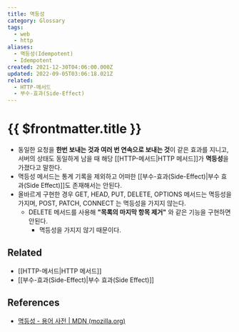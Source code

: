 ```yaml
---
title: 멱등성
category: Glossary
tags:
  - web
  - http
aliases:
  - 멱등성(Idempotent)
  - Idempotent
created: 2021-12-30T04:06:00.000Z
updated: 2022-09-05T03:06:18.021Z
related:
  - HTTP-메서드
  - 부수-효과(Side-Effect)
---
```


# {{ $frontmatter.title }}

- 동일한 요청을 **한번 보내는 것과 여러 번 연속으로 보내는 것**이 같은 효과를 지니고, 서버의 상태도 동일하게 남을 때 해당 [[HTTP-메서드|HTTP 메서드]]가 **멱등성**을 가졌다고 말한다.
- 멱등성 메서드는 통계 기록을 제외하고 어떠한 [[부수-효과(Side-Effect)|부수 효과(Side Effect)]]도 존재해서는 안된다.
- 올바르게 구현한 경우 GET, HEAD, PUT, DELETE, OPTIONS 메서드는 멱등성을 가지며, POST, PATCH, CONNECT 는 멱등성을 가지지 않는다.
  - DELETE 메서드를 사용해 **"목록의 마지막 항목 제거"** 와 같은 기능을 구현하면 안된다.
    - 멱등성을 가지지 않기 때문이다.

## Related

- [[HTTP-메서드|HTTP 메서드]]
- [[부수-효과(Side-Effect)|부수 효과(Side Effect)]]

## References

- [멱등성 - 용어 사전 | MDN (mozilla.org)](https://developer.mozilla.org/ko/docs/Glossary/Idempotent)
